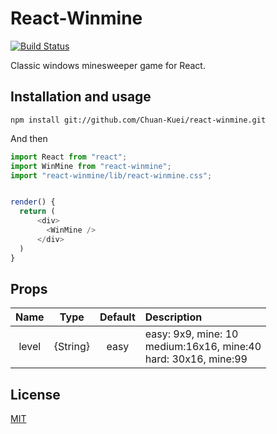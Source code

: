 # React-Winmine

[![Build Status](https://travis-ci.org/Chuan-Kuei/react-winmine.svg?branch=master)](https://travis-ci.org/Chuan-Kuei/react-winmine)

Classic windows minesweeper game for React.

## Installation and usage

```
npm install git://github.com/Chuan-Kuei/react-winmine.git
```

And then

```js
import React from "react";
import WinMine from "react-winmine";
import "react-winmine/lib/react-winmine.css";


render() {
  return (
      <div>
        <WinMine />
      </div>
  )
}
```

## Props

| Name  |   Type   | Default | Description                                                              |
| :---: | :------: | :-----: | :----------------------------------------------------------------------- |
| level | {String} |  easy   | easy: 9x9, mine: 10<br>medium:16x16, mine:40<br>hard: 30x16, mine:99<br> |

## License

[MIT](https://github.com/Chuan-Kuei/react-winmine/blob/master/LICENSE)
